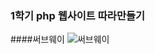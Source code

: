 ### 1학기 php 웹사이트 따라만들기
####써브웨이
![써브웨이](https://user-images.githubusercontent.com/100042038/192104517-d9b285dc-0ca3-4a46-93fe-ec246e7ad5f7.png)
